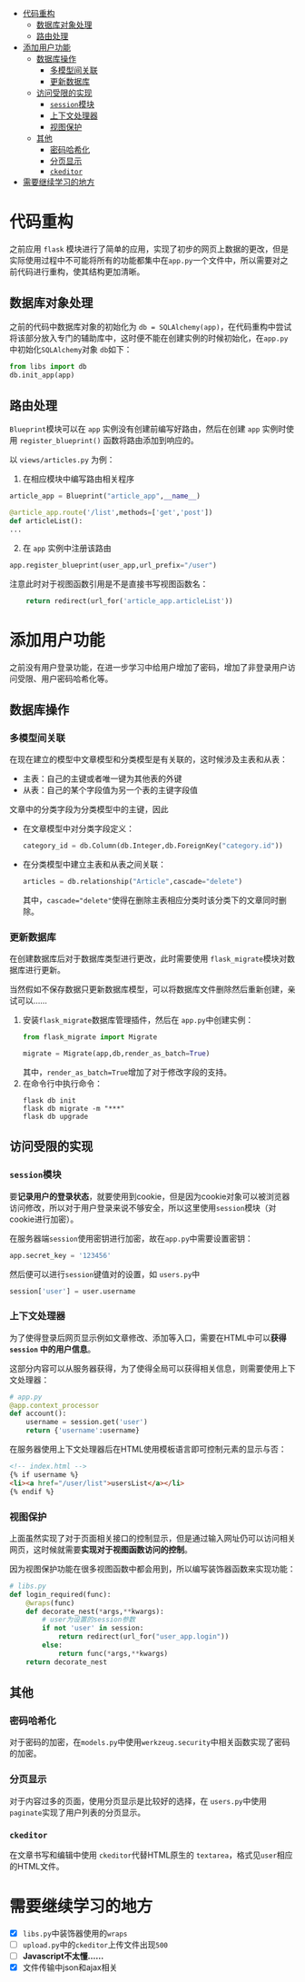 - [代码重构](#代码重构)
  - [数据库对象处理](#数据库对象处理)
  - [路由处理](#路由处理)
- [添加用户功能](#添加用户功能)
  - [数据库操作](#数据库操作)
    - [多模型间关联](#多模型间关联)
    - [更新数据库](#更新数据库)
  - [访问受限的实现](#访问受限的实现)
    - [`session`模块](#session模块)
    - [上下文处理器](#上下文处理器)
    - [视图保护](#视图保护)
  - [其他](#其他)
    - [密码哈希化](#密码哈希化)
    - [分页显示](#分页显示)
    - [`ckeditor`](#ckeditor)
- [需要继续学习的地方](#需要继续学习的地方)

# 代码重构

之前应用 `flask` 模块进行了简单的应用，实现了初步的网页上数据的更改，但是实际使用过程中不可能将所有的功能都集中在`app.py`一个文件中，所以需要对之前代码进行重构，使其结构更加清晰。

## 数据库对象处理

之前的代码中数据库对象的初始化为 `db = SQLAlchemy(app)`，在代码重构中尝试将该部分放入专门的辅助库中，这时便不能在创建实例的时候初始化，在`app.py`中初始化`SQLAlchemy`对象 `db`如下：
```Python
from libs import db
db.init_app(app)
```

## 路由处理

`Blueprint`模块可以在 `app` 实例没有创建前编写好路由，然后在创建 `app` 实例时使用 `register_blueprint()` 函数将路由添加到响应的。

以 `views/articles.py` 为例：
1. 在相应模块中编写路由相关程序
```Python
article_app = Blueprint("article_app",__name__)

@article_app.route('/list',methods=['get','post'])
def articleList():
...
```
2. 在 `app` 实例中注册该路由
```Python
app.register_blueprint(user_app,url_prefix="/user")
```

注意此时对于视图函数引用是不是直接书写视图函数名：
```Python
    return redirect(url_for('article_app.articleList'))
```

# 添加用户功能

之前没有用户登录功能，在进一步学习中给用户增加了密码，增加了非登录用户访问受限、用户密码哈希化等。

## 数据库操作

### 多模型间关联

在现在建立的模型中文章模型和分类模型是有关联的，这时候涉及主表和从表：

- 主表：自己的主键或者唯一键为其他表的外键
- 从表：自己的某个字段值为另一个表的主键字段值

文章中的分类字段为分类模型中的主键，因此

- 在文章模型中对分类字段定义：
    ```Python
    category_id = db.Column(db.Integer,db.ForeignKey("category.id"))
    ```
- 在分类模型中建立主表和从表之间关联：
    ```Python
    articles = db.relationship("Article",cascade="delete")
    ```
    其中，`cascade="delete"`使得在删除主表相应分类时该分类下的文章同时删除。


### 更新数据库

在创建数据库后对于数据库类型进行更改，此时需要使用 `flask_migrate`模块对数据库进行更新。

当然假如不保存数据只更新数据库模型，可以将数据库文件删除然后重新创建，亲试可以……

1. 安装`flask_migrate`数据库管理插件，然后在 `app.py`中创建实例：
    ```Python
    from flask_migrate import Migrate

    migrate = Migrate(app,db,render_as_batch=True)  
    ```
    其中，`render_as_batch=True`增加了对于修改字段的支持。
2. 在命令行中执行命令：
    ```shell
    flask db init
    flask db migrate -m "***"
    flask db upgrade
    ```

## 访问受限的实现

### `session`模块

要**记录用户的登录状态**，就要使用到cookie，但是因为cookie对象可以被浏览器访问修改，所以对于用户登录来说不够安全，所以这里使用`session`模块（对cookie进行加密）。

在服务器端`session`使用密钥进行加密，故在`app.py`中需要设置密钥：
```Python
app.secret_key = '123456'
```
然后便可以进行`session`键值对的设置，如 `users.py`中
```Python
session['user'] = user.username
```

### 上下文处理器

为了使得登录后网页显示例如文章修改、添加等入口，需要在HTML中可以**获得 `session` 中的用户信息**。

这部分内容可以从服务器获得，为了使得全局可以获得相关信息，则需要使用上下文处理器：
```Python
# app.py
@app.context_processor
def account():
    username = session.get('user')
    return {'username':username}
```
在服务器使用上下文处理器后在HTML使用模板语言即可控制元素的显示与否：
```HTML
<!-- index.html -->
{% if username %}
<li><a href="/user/list">usersList</a></li>
{% endif %}
```
### 视图保护

上面虽然实现了对于页面相关接口的控制显示，但是通过输入网址仍可以访问相关网页，这时候就需要**实现对于视图函数访问的控制**。

因为视图保护功能在很多视图函数中都会用到，所以编写装饰器函数来实现功能：
```Python
# libs.py
def login_required(func):
    @wraps(func)
    def decorate_nest(*args,**kwargs):
        # user为设置的session参数
        if not 'user' in session:
            return redirect(url_for("user_app.login"))
        else:
            return func(*args,**kwargs)
    return decorate_nest
```
## 其他

### 密码哈希化

对于密码的加密，在`models.py`中使用`werkzeug.security`中相关函数实现了密码的加密。

### 分页显示

对于内容过多的页面，使用分页显示是比较好的选择，在 `users.py`中使用 `paginate`实现了用户列表的分页显示。

### `ckeditor`

在文章书写和编辑中使用 `ckeditor`代替HTML原生的 `textarea`，格式见`user`相应的HTML文件。

# 需要继续学习的地方
 - [x] `libs.py`中装饰器使用的`wraps`
 - [ ] `upload.py`中的`ckeditor`上传文件出现`500`
 - [ ] **Javascript不太懂……**
 - [x] 文件传输中json和ajax相关